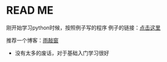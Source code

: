 # READ ME
 刚开始学习python时候，按照例子写的程序
                              例子的链接：[点击这里][1]


  推荐一个博客：[雨敲窗][2]


  [1]: http://www.runoob.com/python3/python3-examples.html
  [2]: http://blog.leanote.com/cate/qq-alan/python
  - 没有太多的废话，对于基础入门学习很好
